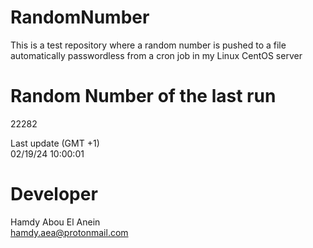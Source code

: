 # RandomNumber    
This is a test repository where a random number is pushed to a file automatically passwordless from a cron job in my Linux CentOS server    
# Random Number of the last run   
22282
      
Last update (GMT +1)    
02/19/24 10:00:01
# Developer    
Hamdy Abou El Anein   
hamdy.aea@protonmail.com
